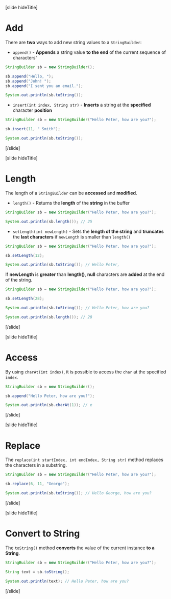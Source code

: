 [slide hideTitle]

# Add

There are **two** ways to add new string values to a `StringBuilder`:

- `append()` - **Appends** a string value **to the end** of the current sequence of characters"

```java live
StringBuilder sb = new StringBuilder();

sb.append("Hello, ");
sb.append("John! ");
sb.append("I sent you an email.");

System.out.println(sb.toString());
```

- `insert(int index, String str)` - **Inserts** a string at the **specified** character **position**

```java live
StringBuilder sb = new StringBuilder("Hello Peter, how are you?");

sb.insert(11, " Smith");

System.out.println(sb.toString());
```

[/slide]

[slide hideTitle]

# Length

The length of a `StringBuilder` can be **accessed** and **modified**.

- `length()` - Returns the **length** of the **string** in the buffer

```java live
StringBuilder sb = new StringBuilder("Hello Peter, how are you?");

System.out.println(sb.length()); // 25
```

- `setLength(int newLength)` - Sets the **length of the string** and **truncates** the **last characters** if `newLength` is smaller than `length()` 

```java live
StringBuilder sb = new StringBuilder("Hello Peter, how are you?");

sb.setLength(12);

System.out.println(sb.toString()); // Hello Peter,
```

If **newLength** is **greater** than **length()**, **null** characters are **added** at the end of the string.

```java live
StringBuilder sb = new StringBuilder("Hello Peter, how are you?");

sb.setLength(28);

System.out.println(sb.toString()); // Hello Peter, how are you?

System.out.println(sb.length()); // 28
```

[/slide]

[slide hideTitle]
# Access

By using `charAt(int index)`, it is possible to access the `char` at the specified `index`.

```java live
StringBuilder sb = new StringBuilder();

sb.append("Hello Peter, how are you?");

System.out.println(sb.charAt(1)); // e
```

[/slide]

[slide hideTitle]
# Replace

The `replace(int startIndex, int endIndex, String str)` method replaces the characters in a substring.

```java live
StringBuilder sb = new StringBuilder("Hello Peter, how are you?");

sb.replace(6, 11, "George");

System.out.println(sb.toString()); // Hello George, how are you?
```

[/slide]

[slide hideTitle]
# Convert to String

The `toString()` method **converts** the value of the current instance **to a String**.

```java live
StringBuilder sb = new StringBuilder("Hello Peter, how are you?");

String text = sb.toString();
        
System.out.println(text); // Hello Peter, how are you? 
```

[/slide]

